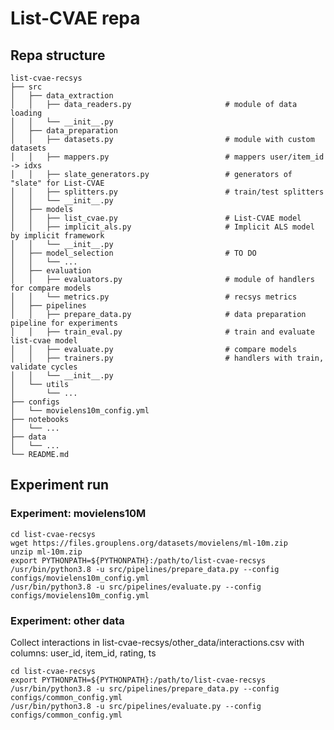 # List-CVAE repa

## Repa structure
    list-cvae-recsys
    ├── src
    │   ├── data_extraction
    │   │   ├── data_readers.py                     # module of data loading
    │   │   └── __init__.py
    │   ├── data_preparation
    │   │   ├── datasets.py                         # module with custom datasets
    │   │   ├── mappers.py                          # mappers user/item_id -> idxs
    │   │   ├── slate_generators.py                 # generators of "slate" for List-CVAE
    │   │   ├── splitters.py                        # train/test splitters
    │   │   └── __init__.py
    │   ├── models
    │   │   ├── list_cvae.py                        # List-CVAE model
    │   │   ├── implicit_als.py                     # Implicit ALS model by implicit framework
    │   │   └── __init__.py
    │   ├── model_selection                         # TO DO
    │   │   └── ...
    │   ├── evaluation
    │   │   ├── evaluators.py                       # module of handlers for compare models
    │   │   └── metrics.py                          # recsys metrics
    │   ├── pipelines
    │   │   ├── prepare_data.py                     # data preparation pipeline for experiments
    │   │   ├── train_eval.py                       # train and evaluate list-cvae model
    │   │   ├── evaluate.py                         # compare models
    │   │   ├── trainers.py                         # handlers with train, validate cycles
    │   │   └── __init__.py
    │   └── utils
    │       └── ...
    ├── configs
    │   └── movielens10m_config.yml
    ├── notebooks
    │   └── ...
    ├── data
    │   └── ...  
    └── README.md

## Experiment run

### Experiment: movielens10M
    cd list-cvae-recsys
    wget https://files.grouplens.org/datasets/movielens/ml-10m.zip
    unzip ml-10m.zip
    export PYTHONPATH=${PYTHONPATH}:/path/to/list-cvae-recsys
    /usr/bin/python3.8 -u src/pipelines/prepare_data.py --config configs/movielens10m_config.yml
    /usr/bin/python3.8 -u src/pipelines/evaluate.py --config configs/movielens10m_config.yml

### Experiment: other data

Collect interactions in list-cvae-recsys/other_data/interactions.csv with columns: user_id, item_id, rating, ts

    cd list-cvae-recsys
    export PYTHONPATH=${PYTHONPATH}:/path/to/list-cvae-recsys
    /usr/bin/python3.8 -u src/pipelines/prepare_data.py --config configs/common_config.yml
    /usr/bin/python3.8 -u src/pipelines/evaluate.py --config configs/common_config.yml
